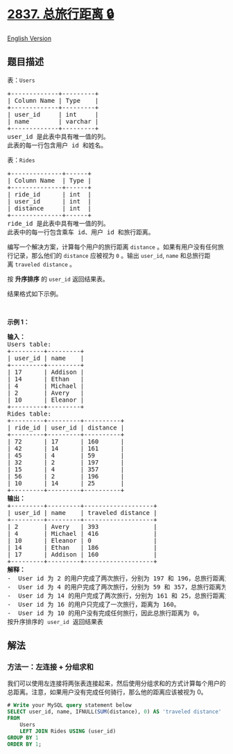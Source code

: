 # [2837. 总旅行距离 🔒](https://leetcode.cn/problems/total-traveled-distance)

[English Version](/solution/2800-2899/2837.Total%20Traveled%20Distance/README_EN.md)

<!-- tags:数据库 -->

## 题目描述

<!-- 这里写题目描述 -->

<p>表：<code><font face="monospace">Users</font></code></p>

<pre>
+-------------+---------+
| Column Name | Type    |
+-------------+---------+
| user_id     | int     |
| name        | varchar |
+-------------+---------+
user_id 是此表中具有唯一值的列。 
此表的每一行包含用户 id 和姓名。
</pre>

<p>表：<code>Rides</code></p>

<pre>
+--------------+------+
| Column Name  | Type |
+--------------+------+
| ride_id      | int  |
| user_id      | int  | 
| distance     | int  |
+--------------+------+
ride_id 是此表中具有唯一值的列。 
此表中的每一行包含乘车 id、用户 id 和旅行距离。
</pre>

<p>编写一个解决方案，计算每个用户的旅行距离&nbsp;<code>distance</code> 。如果有用户没有任何旅行记录，那么他们的 <code>distance</code>&nbsp;应被视为 <code>0</code> 。输出 <code>user_id</code>,&nbsp;<code>name</code>&nbsp;和总旅行距离&nbsp;<code>traveled distance</code> 。</p>

<p>按 <strong>升序排序</strong> 的 <code>user_id</code> 返回结果表。</p>

<p>结果格式如下示例。</p>

<p>&nbsp;</p>

<p><strong class="example">示例 1：</strong></p>

<pre>
<b>输入：</b>
Users table:
+---------+---------+
| user_id | name    |
+---------+---------+
| 17      | Addison |
| 14      | Ethan   |
| 4       | Michael |
| 2       | Avery   |
| 10      | Eleanor |
+---------+---------+
Rides table:
+---------+---------+----------+
| ride_id | user_id | distance |
+---------+---------+----------+
| 72      | 17      | 160      |
| 42      | 14      | 161      |
| 45      | 4       | 59       |
| 32      | 2       | 197      |
| 15      | 4       | 357      |
| 56      | 2       | 196      |
| 10      | 14      | 25       |
+---------+---------+----------+
<b>输出：</b>
+---------+---------+-------------------+
| user_id | name    | traveled distance |
+---------+---------+-------------------+
| 2       | Avery   | 393               |
| 4       | Michael | 416               |
| 10      | Eleanor | 0                 |
| 14      | Ethan   | 186               |
| 17      | Addison | 160               |
+---------+---------+-------------------+
<b>解释：</b>
-  User id 为 2 的用户完成了两次旅行，分别为 197 和 196，总旅行距离为 393。
-  User id 为 4 的用户完成了两次旅行，分别为 59 和 357，总旅行距离为 416。
-  User id 为 14 的用户完成了两次旅行，分别为 161 和 25，总旅行距离为 186。
-  User id 为 16 的用户只完成了一次旅行，距离为 160。
-  User id 为 10 的用户没有完成任何旅行，因此总旅行距离为 0。
按升序排序的 <code>user_id</code> 返回结果表</pre>

## 解法

### 方法一：左连接 + 分组求和

我们可以使用左连接将两张表连接起来，然后使用分组求和的方式计算每个用户的总距离。注意，如果用户没有完成任何骑行，那么他的距离应该被视为 $0$。

<!-- tabs:start -->

```sql
# Write your MySQL query statement below
SELECT user_id, name, IFNULL(SUM(distance), 0) AS 'traveled distance'
FROM
    Users
    LEFT JOIN Rides USING (user_id)
GROUP BY 1
ORDER BY 1;
```

<!-- tabs:end -->

<!-- end -->
